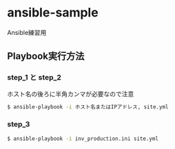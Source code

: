 # ansible-sample
Ansible練習用

## Playbook実行方法

### step_1 と step_2

ホスト名の後ろに半角カンマが必要なので注意

```bash
$ ansible-playbook -i ホスト名またはIPアドレス, site.yml
```

### step_3

```bash
$ ansible-playbook -i inv_production.ini site.yml
```
